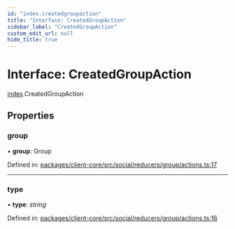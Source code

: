 ```yaml
---
id: "index.createdgroupaction"
title: "Interface: CreatedGroupAction"
sidebar_label: "CreatedGroupAction"
custom_edit_url: null
hide_title: true
---
```


# Interface: CreatedGroupAction

[index](../modules/index.md).CreatedGroupAction

## Properties

### group

• **group**: Group

Defined in: [packages/client-core/src/social/reducers/group/actions.ts:17](https://github.com/xr3ngine/xr3ngine/blob/716a06460/packages/client-core/src/social/reducers/group/actions.ts#L17)

___

### type

• **type**: *string*

Defined in: [packages/client-core/src/social/reducers/group/actions.ts:16](https://github.com/xr3ngine/xr3ngine/blob/716a06460/packages/client-core/src/social/reducers/group/actions.ts#L16)
